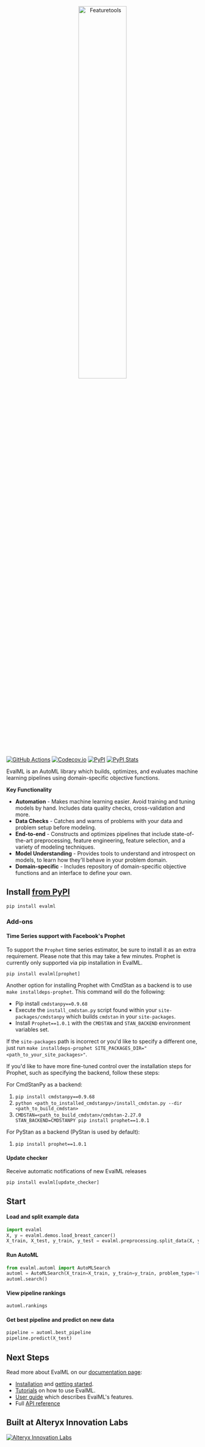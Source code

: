 <p align="center">
<img width=50% src="https://evalml-web-images.s3.amazonaws.com/evalml_horizontal.svg" alt="Featuretools" />
</p>

[![GitHub Actions](https://github.com/alteryx/evalml/actions/workflows/linux_unit_tests.yml/badge.svg?branch=main)](https://github.com/alteryx/evalml/actions/workflows/linux_unit_tests.yml?query=branch%3Amain)
[![Codecov.io](https://codecov.io/gh/alteryx/evalml/branch/main/graph/badge.svg?token=JDc0Ib7kYL)](https://codecov.io/gh/alteryx/evalml)
[![PyPI](https://badge.fury.io/py/evalml.svg?maxAge=2592000)](https://badge.fury.io/py/evalml)
[![PyPI Stats](https://img.shields.io/pypi/dm/evalml.svg)](https://pypistats.org/packages/evalml)

EvalML is an AutoML library which builds, optimizes, and evaluates machine learning pipelines using domain-specific objective functions.

**Key Functionality**

* **Automation** - Makes machine learning easier. Avoid training and tuning models by hand. Includes data quality checks, cross-validation and more.
* **Data Checks** - Catches and warns of problems with your data and problem setup before modeling.
* **End-to-end** - Constructs and optimizes pipelines that include state-of-the-art preprocessing, feature engineering, feature selection, and a variety of modeling techniques.
* **Model Understanding** - Provides tools to understand and introspect on models, to learn how they'll behave in your problem domain.
* **Domain-specific** - Includes repository of domain-specific objective functions and an interface to define your own.

## Install [from PyPI](https://pypi.org/project/evalml/)
```shell
pip install evalml
```
### Add-ons

#### Time Series support with Facebook's Prophet

To support the `Prophet` time series estimator, be sure to install it as an extra requirement. Please note that this may take a few minutes.
Prophet is currently only supported via pip installation in EvalML.
```shell
pip install evalml[prophet]
```
Another option for installing Prophet with CmdStan as a backend is to use `make installdeps-prophet`.
This command will do the following:
- Pip install `cmdstanpy==0.9.68`
- Execute the `install_cmdstan.py` script found within your `site-packages/cmdstanpy` which builds `cmdstan` in your `site-packages`.
- Install `Prophet==1.0.1` with the `CMDSTAN` and `STAN_BACKEND` environment variables set.

If the `site-packages` path is incorrect or you'd like to specify a different one, just run `make installdeps-prophet SITE_PACKAGES_DIR="<path_to_your_site_packages>"`.

If you'd like to have more fine-tuned control over the installation steps for Prophet, such as specifying the backend, follow these steps:

For CmdStanPy as a backend:
1. `pip install cmdstanpy==0.9.68`
2. `python <path_to_installed_cmdstanpy>/install_cmdstan.py --dir <path_to_build_cmdstan>`
3. `CMDSTAN=<path_to_build_cmdstan>/cmdstan-2.27.0 STAN_BACKEND=CMDSTANPY pip install prophet==1.0.1`

For PyStan as a backend (PyStan is used by default):
1. `pip install prophet==1.0.1`

#### Update checker

Receive automatic notifications of new EvalML releases
```shell
pip install evalml[update_checker]
```

## Start

#### Load and split example data 
```python
import evalml
X, y = evalml.demos.load_breast_cancer()
X_train, X_test, y_train, y_test = evalml.preprocessing.split_data(X, y, problem_type='binary')
```

#### Run AutoML
```python
from evalml.automl import AutoMLSearch
automl = AutoMLSearch(X_train=X_train, y_train=y_train, problem_type='binary')
automl.search()
```

#### View pipeline rankings
```python
automl.rankings
```

#### Get best pipeline and predict on new data
```python
pipeline = automl.best_pipeline
pipeline.predict(X_test)
```

## Next Steps

Read more about EvalML on our [documentation page](https://evalml.alteryx.com/):

* [Installation](https://evalml.alteryx.com/en/stable/install.html) and [getting started](https://evalml.alteryx.com/en/stable/start.html).
* [Tutorials](https://evalml.alteryx.com/en/stable/tutorials.html) on how to use EvalML.
* [User guide](https://evalml.alteryx.com/en/stable/user_guide.html) which describes EvalML's features.
* Full [API reference](https://evalml.alteryx.com/en/stable/api_reference.html)

## Built at Alteryx Innovation Labs
<a href="https://www.alteryx.com/innovation-labs">
    <img src="https://evalml-web-images.s3.amazonaws.com/alteryx_innovation_labs.png" alt="Alteryx Innovation Labs" />
</a>
